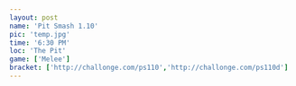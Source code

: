 ```yaml
---
layout: post
name: 'Pit Smash 1.10'
pic: 'temp.jpg'
time: '6:30 PM'
loc: 'The Pit'
game: ['Melee']
bracket: ['http://challonge.com/ps110','http://challonge.com/ps110d']
---
```

